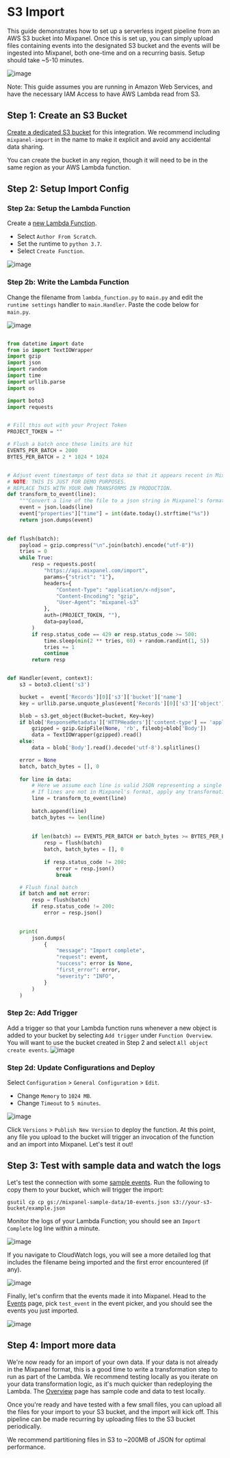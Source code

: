# S3 Import

This guide demonstrates how to set up a serverless ingest pipeline from an AWS S3 bucket into Mixpanel. Once this is set up, you can simply upload files containing events into the designated S3 bucket and the events will be ingested into Mixpanel, both one-time and on a recurring basis. Setup should take ~5-10 minutes.

![image](/tracking-integrations-s3-import-image-1.jpg)

Note: This guide assumes you are running in Amazon Web Services, and have the necessary IAM Access to have AWS Lambda read from S3.

## Step 1: Create an S3 Bucket
[Create a dedicated S3 bucket](https://docs.aws.amazon.com/AmazonS3/latest/userguide/create-bucket-overview.html) for this integration. We recommend including `mixpanel-import` in the name to make it explicit and avoid any accidental data sharing.

You can create the bucket in any region, though it will need to be in the same region as your AWS Lambda function.

## Step 2: Setup Import Config
### Step 2a: Setup the Lambda Function
Create a [new Lambda Function](https://docs.aws.amazon.com/lambda/latest/dg/getting-started-create-function.html). 
* Select `Author From Scratch`.
* Set the runtime to `python 3.7`.
* Select  `Create Function`.

![image](/230694620-2645c553-c898-4c98-a19c-f31eb0a23799.png)

### Step 2b: Write the Lambda Function

Change the filename from `lambda_function.py` to `main.py` and edit the `runtime settings` handler to `main.Handler`. Paste the code below for `main.py`.

![image](/230694643-3d89c178-2b9d-4837-b41b-568a43757ca5.png)

```python main.py

from datetime import date
from io import TextIOWrapper
import gzip
import json
import random
import time
import urllib.parse
import os

import boto3
import requests


# Fill this out with your Project Token
PROJECT_TOKEN = ""

# Flush a batch once these limits are hit
EVENTS_PER_BATCH = 2000
BYTES_PER_BATCH = 2 * 1024 * 1024


# Adjust event timestamps of test data so that it appears recent in Mixpanel.
# NOTE: THIS IS JUST FOR DEMO PURPOSES.
# REPLACE THIS WITH YOUR OWN TRANSFORMS IN PRODUCTION.
def transform_to_event(line):
    """Convert a line of the file to a json string in Mixpanel's format."""
    event = json.loads(line)
    event["properties"]["time"] = int(date.today().strftime("%s"))
    return json.dumps(event)
  

def flush(batch):
    payload = gzip.compress("\n".join(batch).encode("utf-8"))
    tries = 0
    while True:
        resp = requests.post(
            "https://api.mixpanel.com/import",
            params={"strict": "1"},
            headers={
                "Content-Type": "application/x-ndjson",
                "Content-Encoding": "gzip",
                "User-Agent": "mixpanel-s3"
            },
            auth=(PROJECT_TOKEN, ""),
            data=payload,
        )
        if resp.status_code == 429 or resp.status_code >= 500:
            time.sleep(min(2 ** tries, 60) + random.randint(1, 5))
            tries += 1
            continue
        return resp


def Handler(event, context):
    s3 = boto3.client('s3')

    bucket =  event['Records'][0]['s3']['bucket']['name']
    key = urllib.parse.unquote_plus(event['Records'][0]['s3']['object']['key'], encoding='utf-8')

    blob = s3.get_object(Bucket=bucket, Key=key)
    if blob['ResponseMetadata']['HTTPHeaders']['content-type'] == 'application/x-gzip':
        gzipped = gzip.GzipFile(None, 'rb', fileobj=blob['Body'])
        data = TextIOWrapper(gzipped).read()
    else:
        data = blob['Body'].read().decode('utf-8').splitlines()

    error = None
    batch, batch_bytes = [], 0
    
    for line in data:
        # Here we assume each line is valid JSON representing a single Mixpanel event
        # If lines are not in Mixpanel's format, apply any transformations here.
        line = transform_to_event(line)
  
        batch.append(line)
        batch_bytes += len(line)
    
    
        if len(batch) == EVENTS_PER_BATCH or batch_bytes >= BYTES_PER_BATCH:
            resp = flush(batch)
            batch, batch_bytes = [], 0
    
            if resp.status_code != 200:
                error = resp.json()
                break

    # Flush final batch
    if batch and not error:
        resp = flush(batch)
        if resp.status_code != 200:
            error = resp.json()
    

    print(
        json.dumps(
            {
                "message": "Import complete",
                "request": event,
                "success": error is None,
                "first_error": error,
                "severity": "INFO",
            }
        )
    )
```

### Step 2c: Add Trigger

Add a trigger so that your Lambda function runs whenever a new object is added to your bucket by selecting `Add trigger` under `Function Overview`. You will want to use the bucket created in Step 2 and select `All object create events`.
![image](/230694688-27b0f49c-3377-4664-9683-2e692b401709.png)


### Step 2d: Update Configurations and Deploy
Select `Configuration` > `General Configuration` > `Edit`.
* Change `Memory` to `1024 MB`.
* Change `Timeout` to `5 minutes`.

![image](/230694709-61ec52ca-36e9-471a-9065-64411cfa1f10.png)


Click `Versions` > `Publish New Version` to deploy the function. At this point, any file you upload to the bucket will trigger an invocation of the function and an import into Mixpanel. Let's test it out!

## Step 3: Test with sample data and watch the logs

Let's test the connection with some [sample events](https://storage.googleapis.com/mixpanel-sample-data/10-events.json). Run the following to copy them to your bucket, which will trigger the import:

`gsutil cp cp gs://mixpanel-sample-data/10-events.json s3://your-s3-bucket/example.json`

Monitor the logs of your Lambda Function; you should see an `Import Complete` log line within a minute. 

![image](/230694725-590b29e8-c774-4b7d-9a01-856f30e033e3.png)


If you navigate to CloudWatch logs, you will see a more detailed log that includes the filename being imported and the first error encountered (if any).

![image](/230694735-0d0c0546-db69-42b4-8fc8-f8c8fd190282.png)


Finally, let's confirm that the events made it into Mixpanel. Head to the [Events](https://mixpanel.com/report/live) page, pick `test_event` in the event picker, and you should see the events you just imported.

![image](/230694739-590aa9f1-80e9-4c5b-b599-bea0d72ff6a3.png)


## Step 4: Import more data

We're now ready for an import of your own data. If your data is not already in the Mixpanel format, this is a good time to write a transformation step to run as part of the Lambda. We recommend testing locally as you iterate on your data transformation logic, as it's much quicker than redeploying the Lambda. The [Overview](/docs/tracking/http-api) page has sample code and data to test locally.

Once you're ready and have tested with a few small files, you can upload all the files for your import to your S3 bucket, and the import will kick off. This pipeline can be made recurring by uploading files to the S3 bucket periodically.

We recommend partitioning files in S3 to ~200MB of JSON for optimal performance.
